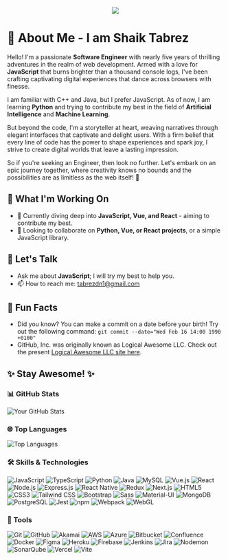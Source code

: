 <p align="center">
  <a href="https://tabrezdn1.github.io/" target="_blank"><img src="https://img.shields.io/badge/🌐-Check_out_my_portfolio!-brightgreen?style=for-the-badge&logo=appveyor"></a>
</p>

# 👋 About Me - I am Shaik Tabrez
Hello! I'm a passionate **Software Engineer** with nearly five years of thrilling adventures in the realm of web development. Armed with a love for **JavaScript** that burns brighter than a thousand console logs, I've been crafting captivating digital experiences that dance across browsers with finesse.

I am familiar with C++ and Java, but I prefer JavaScript. As of now, I am learning **Python** and trying to contribute my best in the field of **Artificial Intelligence** and **Machine Learning**.

But beyond the code, I'm a storyteller at heart, weaving narratives through elegant interfaces that captivate and delight users. With a firm belief that every line of code has the power to shape experiences and spark joy, I strive to create digital worlds that leave a lasting impression.

So if you're seeking an  Engineer, then look no further. Let's embark on an epic journey together, where creativity knows no bounds and the possibilities are as limitless as the web itself! 🚀

## 🚧 What I'm Working On
- 🔭 Currently diving deep into **JavaScript, Vue, and React** - aiming to contribute my best.
- 👯 Looking to collaborate on **Python, Vue, or React projects**, or a simple JavaScript library.

## 💬 Let's Talk
- Ask me about **JavaScript**; I will try my best to help you.
- 📫 How to reach me: [tabrezdn1@gmail.com](mailto:tabrezdn1@gmail.com)

## 🎉 Fun Facts
- Did you know? You can make a commit on a date before your birth! Try out the following command: `git commit --date="Wed Feb 16 14:00 1990 +0100"`
- GitHub, Inc. was originally known as Logical Awesome LLC. Check out the present [Logical Awesome LLC site here](https://logicalawesome.com).

## ✨ Stay Awesome! ✨

### 📊 GitHub Stats
![Your GitHub Stats](https://github-readme-stats.vercel.app/api?username=tabrezdn1&show_icons=true&theme=radical)

### 🌐 Top Languages
![Top Languages](https://github-readme-stats.vercel.app/api/top-langs/?username=tabrezdn1&layout=compact&theme=radical)

### 🛠️ Skills & Technologies
![JavaScript](https://img.shields.io/badge/-JavaScript-F7DF1E?style=flat-square&logo=javascript&logoColor=black)
![TypeScript](https://img.shields.io/badge/-TypeScript-3178C6?style=flat-square&logo=typescript&logoColor=white)
![Python](https://img.shields.io/badge/-Python-3776AB?style=flat-square&logo=python&logoColor=white)
![Java](https://img.shields.io/badge/-Java-007396?style=flat-square&logo=java&logoColor=white)
![MySQL](https://img.shields.io/badge/-MySQL-4479A1?style=flat-square&logo=mysql&logoColor=white)
![Vue.js](https://img.shields.io/badge/-Vue.js-4FC08D?style=flat-square&logo=vue.js&logoColor=white)
![React](https://img.shields.io/badge/-React-61DAFB?style=flat-square&logo=react&logoColor=black)
![Node.js](https://img.shields.io/badge/-Node.js-339933?style=flat-square&logo=nodedotjs&logoColor=white)
![Express.js](https://img.shields.io/badge/-Express.js-000000?style=flat-square&logo=express&logoColor=white)
![React Native](https://img.shields.io/badge/-React_Native-61DAFB?style=flat-square&logo=react&logoColor=black)
![Redux](https://img.shields.io/badge/-Redux-764ABC?style=flat-square&logo=redux&logoColor=white)
![Next.js](https://img.shields.io/badge/-Next.js-000000?style=flat-square&logo=nextdotjs&logoColor=white)
![HTML5](https://img.shields.io/badge/-HTML5-E34F26?style=flat-square&logo=html5&logoColor=white)
![CSS3](https://img.shields.io/badge/-CSS3-1572B6?style=flat-square&logo=css3&logoColor=white)
![Tailwind CSS](https://img.shields.io/badge/-Tailwind_CSS-38B2AC?style=flat-square&logo=tailwind-css&logoColor=white)
![Bootstrap](https://img.shields.io/badge/-Bootstrap-7952B3?style=flat-square&logo=bootstrap&logoColor=white)
![Sass](https://img.shields.io/badge/-Sass-CC6699?style=flat-square&logo=sass&logoColor=white)
![Material-UI](https://img.shields.io/badge/-Material_UI-0081CB?style=flat-square&logo=material-ui&logoColor=white)
![MongoDB](https://img.shields.io/badge/-MongoDB-47A248?style=flat-square&logo=mongodb&logoColor=white)
![PostgreSQL](https://img.shields.io/badge/-PostgreSQL-4169E1?style=flat-square&logo=postgresql&logoColor=white)
![Jest](https://img.shields.io/badge/-Jest-C21325?style=flat-square&logo=jest&logoColor=white)
![npm](https://img.shields.io/badge/-npm-CB3837?style=flat-square&logo=npm&logoColor=white)
![Webpack](https://img.shields.io/badge/-Webpack-8DD6F9?style=flat-square&logo=webpack&logoColor=black)
![WebGL](https://img.shields.io/badge/-WebGL-990000?style=flat-square&logo=webgl&logoColor=white)

### 🧰 Tools
![Git](https://img.shields.io/badge/-Git-F05032?style=flat-square&logo=git&logoColor=white)
![GitHub](https://img.shields.io/badge/-GitHub-181717?style=flat-square&logo=github&logoColor=white)
![Akamai](https://img.shields.io/badge/-Akamai-F05032?style=flat-square&logo=akamai&logoColor=white)
![AWS](https://img.shields.io/badge/-AWS-232F3E?style=flat-square&logo=amazon-aws&logoColor=white)
![Azure](https://img.shields.io/badge/-Azure-0078D4?style=flat-square&logo=microsoft-azure&logoColor=white)
![Bitbucket](https://img.shields.io/badge/-Bitbucket-0052CC?style=flat-square&logo=bitbucket&logoColor=white)
![Confluence](https://img.shields.io/badge/-Confluence-172B4D?style=flat-square&logo=confluence&logoColor=white)
![Docker](https://img.shields.io/badge/-Docker-2496ED?style=flat-square&logo=docker&logoColor=white)
![Figma](https://img.shields.io/badge/-Figma-F24E1E?style=flat-square&logo=figma&logoColor=white)
![Heroku](https://img.shields.io/badge/-Heroku-430098?style=flat-square&logo=heroku&logoColor=white)
![Firebase](https://img.shields.io/badge/-Firebase-FFCA28?style=flat-square&logo=firebase&logoColor=black)
![Jenkins](https://img.shields.io/badge/-Jenkins-D24939?style=flat-square&logo=jenkins&logoColor=white)
![Jira](https://img.shields.io/badge/-Jira-0052CC?style=flat-square&logo=jira&logoColor=white)
![Nodemon](https://img.shields.io/badge/-Nodemon-76D04B?style=flat-square&logo=nodemon&logoColor=white)
![SonarQube](https://img.shields.io/badge/-SonarQube-4E9BCD?style=flat-square&logo=sonarqube&logoColor=white)
![Vercel](https://img.shields.io/badge/-Vercel-000000?style=flat-square&logo=vercel&logoColor=white)
![Vite](https://img.shields.io/badge/-Vite-646CFF?style=flat-square&logo=vite&logoColor=white)


